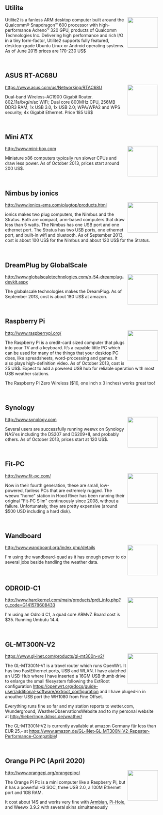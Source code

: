 Utilite
---
<img src="http://weewx.com/hardware/utilite2.png" align="right" height="100"/>

Utilite2 is a fanless ARM desktop computer built around the Qualcomm® Snapdragon™ 600 processor with high-performance Adreno™ 320 GPU, products of Qualcomm Technologies Inc. Delivering high performance and rich I/O in a tiny form-factor, Utilite2 supports fully featured, desktop-grade Ubuntu Linux or Android operating systems.  As of June 2015 prices are 170-230 US$

<br clear="all">


ASUS RT-AC68U
---
<img src="http://weewx.com/hardware/asus-rt-ac68u.jpg" align="right" height="100"/>

https://www.asus.com/us/Networking/RTAC68U

Dual-band Wireless-AC1900 Gigabit Router. 802.11a/b/g/n/ac WiFi; Dual core 800MHz CPU, 256MB DDR3 RAM; 1x USB 3.0, 1x USB 2.0; WPA/WPA2 and WPS security; 4x Gigabit Ethernet. Price 185 US$

<br clear="all">


Mini ATX
---
<img src="http://weewx.com/hardware/mini-box.png" align="right" height="100"/>

http://www.mini-box.com

Miniature x86 computers typically run slower CPUs and draw less power.  As of October 2013, prices start around 200 US$.

<br clear="all">

Nimbus by ionics
---
<img src="http://weewx.com/hardware/nimbus.jpg" align="right" height="100"/>

http://www.ionics-ems.com/plugtop/products.html

ionics makes two plug computers, the Nimbus and the Stratus.  Both are compact, arm-based computers that draw less than 5 watts.  The Nimbus has one USB port and one ethernet port.  The Stratus has two USB ports, one ethernet port, and built-in wifi and bluetooth.  As of September 2013, cost is about 100 US$ for the Nimbus and about 120 US$ for the Stratus.

<br clear="all">

DreamPlug by GlobalScale
---
<img src="http://weewx.com/hardware/dreamplug.png" align="right" height="100"/>

http://www.globalscaletechnologies.com/p-54-dreamplug-devkit.aspx

The globalscale technologies makes the DreamPlug.  As of September 2013, cost is about 180 US$ at amazon.

<br clear="all">

Raspberry Pi
---
<img src="http://weewx.com/hardware/rpi.png" align="right"  height="100"/>

http://www.raspberrypi.org/

The Raspberry Pi is a credit-card sized computer that plugs into your TV and a keyboard. It’s a capable little PC which can be used for many of the things that your desktop PC does, like spreadsheets, word-processing and games. It also plays high-definition video.  As of October 2013, cost is 25 US$. Expect to add a powered USB hub for reliable operation with most USB weather stations.

The Raspberry Pi Zero Wireless ($10, one inch x 3 inches) works great too!

<br clear="all">

Synology
---
<img src="http://weewx.com/hardware/synology-ds207.png" align="right" height="100"/>

http://www.synology.com

Several users are successfully running weewx on Synology NAS'es including the DS207 and DS209+II, and probably others. As of October 2013, prices start at 120 US$.

<br clear="all">

Fit-PC
---
<img src="http://weewx.com/hardware/fitpc.png" align="right" height="100"/>

http://www.fit-pc.com/

Now in their fourth generation, these are small, low-powered, fanless PCs that are extremely rugged. The weewx "home" station in Hood River has been running their original "Fit-PC Slim" continuously since 2008, without a failure. Unfortunately, they are pretty expensive (around $500 USD including a hard disk).

<br clear="all">

Wandboard
---
<img src="http://weewx.com/hardware/wandboard.png" align="right" height="100"/>

http://www.wandboard.org/index.php/details

I'm using the wandboard-quad as it has enough power to do several jobs beside handling the weather data.

<br clear="all">

ODROID-C1
---
<img src="http://weewx.com/hardware/odroid-c1.jpg" align="right" height="100"/>

http://www.hardkernel.com/main/products/prdt_info.php?g_code=G141578608433

I'm using an Odroid C1, a quad core ARMv7. Board cost is $35. Running Umbutu 14.4.

<br clear="all">

GL-MT300N-V2
---
<img src="https://static.gl-inet.com/www/images/products/gl-mt300n-v2/mango_500x500_1.jpg" align="right" height="100"/>

https://www.gl-inet.com/products/gl-mt300n-v2/

The GL-MT300N-V1 is a travel router which runs OpenWrt. It has two FastEthernet ports, USB and WLAN. I have atatched an USB-Hub where I have inserted a 16GM USB thumb drive to enlarge the small filesystem following the ExtRoot configuration https://openwrt.org/docs/guide-user/additional-software/extroot_configuration and I have pluged-in in anouther USB port the WH1080 from Fine Offset.

Everything runs fine so far and my station reports to wetter.com, Wunderground, WeatherObservationsWebsite and to my personal website at http://lieberlinge.ddnss.de/weather/

The GL-MT300N-V2 is currently available at amazon Germany für less than EUR 25,- at https://www.amazon.de/GL-iNet-GL-MT300N-V2-Repeater-Performance-Compatible!

<br clear="all">

Orange Pi PC (April 2020)
---
<img src="https://www.armbian.com/wp-content/uploads/2018/02/orangepipc.png" align="right" height="100">

http://www.orangepi.org/orangepipc/

The Orange Pi Pc is a mini computer like a Raspberry Pi, but it has a powerful H3 SOC, three USB 2.0, a 100M Ethernet port and 1GB RAM.

It cost about 14$ and works very fine with <a href="https://www.armbian.com/">Armbian</a>, <a href="https://pi-hole.net/">Pi-Hole</a>, and Weewx 3.9.2 with several skins simultaneously